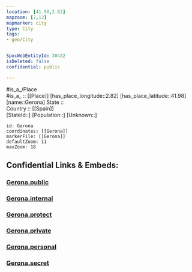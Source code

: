 ```yaml
---
location: [41.98,2.82] 
mapzoom: [7,12] 
mapmarker: city 
type: City
tags:
- geo/City


SpocWebEntityId: 30432
isDeleted: false
confidential: public

---
```

#is_a_/Place  
#is_a_ :: [[Place]] 
[has_place_longitude::2.82] 
[has_place_latitude::41.98] 
[name::Gerona] 
State ::  
Country :: [[Spain]]  
[StateId::] 
[Population::] 
[Unknown::] 


```leaflet
id: Gerona
coordinates: [[Gerona]] 
markerFile: [[Gerona]] 
defaultZoom: 11 
maxZoom: 18
```


## Confidential Links & Embeds: 

### [Gerona.public](/_public/\Earth\Continent\Europe\Europe~South\Spain\Provinces~Spain\Catalunya\counties~Cataluña\Gerona.Province\cities~GironaGerona.public.md) 

### [Gerona.internal](/_internal/\Earth\Continent\Europe\Europe~South\Spain\Provinces~Spain\Catalunya\counties~Cataluña\Gerona.Province\cities~GironaGerona.internal.md) 

### [Gerona.protect](/_protect/\Earth\Continent\Europe\Europe~South\Spain\Provinces~Spain\Catalunya\counties~Cataluña\Gerona.Province\cities~GironaGerona.protect.md) 

### [Gerona.private](/_private/\Earth\Continent\Europe\Europe~South\Spain\Provinces~Spain\Catalunya\counties~Cataluña\Gerona.Province\cities~GironaGerona.private.md) 

### [Gerona.personal](/_personal/\Earth\Continent\Europe\Europe~South\Spain\Provinces~Spain\Catalunya\counties~Cataluña\Gerona.Province\cities~GironaGerona.personal.md) 

### [Gerona.secret](/_secret/\Earth\Continent\Europe\Europe~South\Spain\Provinces~Spain\Catalunya\counties~Cataluña\Gerona.Province\cities~GironaGerona.secret.md)

